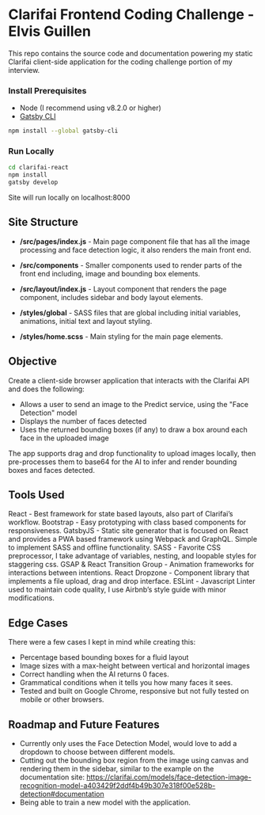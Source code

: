 # Clarifai Frontend Coding Challenge - Elvis Guillen

This repo contains the source code and documentation powering my static Clarifai client-side application for the coding challenge portion of my interview.

### Install Prerequisites

* Node (I recommend using v8.2.0 or higher)
* [Gatsby CLI](https://www.gatsbyjs.org/docs/)

```sh
npm install --global gatsby-cli 
```

### Run Locally

```sh
cd clarifai-react
npm install
gatsby develop
```

Site will run locally on localhost:8000

## Site Structure

- **/src/pages/index.js** - Main page component file that has all the image processing and face detection logic, it also renders the main front end.
- **/src/components** - Smaller components used to render parts of the front end including, image and bounding box elements.
- **/src/layout/index.js** - Layout component that renders the page component, includes sidebar and body layout elements.

- **/styles/global** - SASS files that are global including initial variables, animations, initial text and layout styling.
- **/styles/home.scss** - Main styling for the main page elements.

## Objective

Create a client-side browser application that interacts with the Clarifai API and does the following:
- Allows a user to send an image to the Predict service, using the "Face Detection" model
- Displays the number of faces detected
- Uses the returned bounding boxes (if any) to draw a box around each face in the uploaded image

The app supports drag and drop functionality to upload images locally, then pre-processes them to base64 for the AI to infer and render bounding boxes and faces detected. 

## Tools Used

React - Best framework for state based layouts, also part of Clarifai’s workflow.
Bootstrap - Easy prototyping with class based components for responsiveness.
GatsbyJS - Static site generator that is focused on React and provides a PWA based framework using Webpack and GraphQL. Simple to implement SASS and offline functionality.
SASS - Favorite CSS preprocessor, I take advantage of variables, nesting, and loopable styles for staggering css.
GSAP & React Transition Group - Animation frameworks for interactions between intentions.
React Dropzone - Component library that implements a file upload, drag and drop interface.
ESLint - Javascript Linter used to maintain code quality, I use Airbnb’s style guide with minor modifications. 

## Edge Cases

There were a few cases I kept in mind while creating this:

- Percentage based bounding boxes for a fluid layout
- Image sizes with a max-height between vertical and horizontal images
- Correct handling when the AI returns 0 faces.
- Grammatical conditions when it tells you how many faces it sees.
- Tested and built on Google Chrome, responsive but not fully tested on mobile or other browsers.


## Roadmap and Future Features

- Currently only uses the Face Detection Model, would love to add a dropdown to choose between different models. 
- Cutting out the bounding box region from the image using canvas and rendering them in the sidebar, similar to the example on the documentation site: 
  https://clarifai.com/models/face-detection-image-recognition-model-a403429f2ddf4b49b307e318f00e528b-detection#documentation
- Being able to train a new model with the application.
